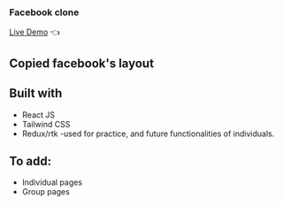 ### Facebook clone

[Live Demo](https://copypastemaster.github.io/enochbook/) :point_left:

## Copied facebook's layout

## Built with

- React JS
- Tailwind CSS
- Redux/rtk -used for practice, and future functionalities of individuals.

## To add:

- Individual pages
- Group pages
